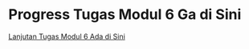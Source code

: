 # Progress Tugas Modul 6 Ga di Sini

[Lanjutan Tugas Modul 6 Ada di Sini](https://github.com/RadyaI/PBO_H_Radya_370_PART-2/tree/master/src/main/java/com/student)